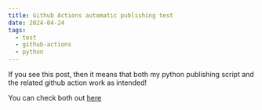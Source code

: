 ```yaml
---
title: Github Actions automatic publishing test
date: 2024-04-24
tags:
  - test
  - github-actions
  - python
---
```


If you see this post, then it means that both my python publishing script and the related github action work as intended! 

You can check both out [here](https://github.com/amycatgirl/nekoweb-page)